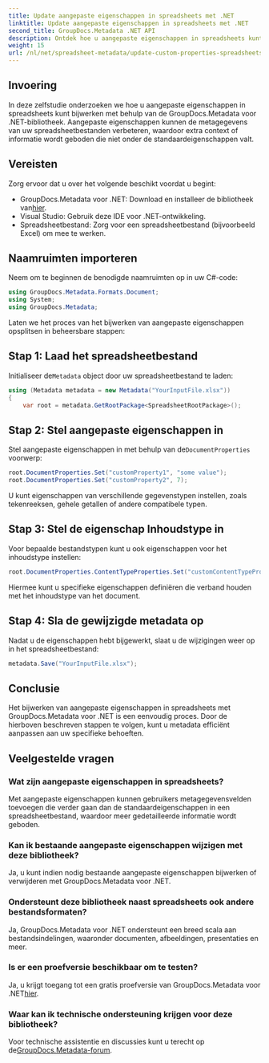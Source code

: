 ```yaml
---
title: Update aangepaste eigenschappen in spreadsheets met .NET
linktitle: Update aangepaste eigenschappen in spreadsheets met .NET
second_title: GroupDocs.Metadata .NET API
description: Ontdek hoe u aangepaste eigenschappen in spreadsheets kunt bijwerken met GroupDocs.Metadata voor .NET. Deze tutorial verbetert uw vaardigheden op het gebied van metadatabeheer effectief.
weight: 15
url: /nl/net/spreadsheet-metadata/update-custom-properties-spreadsheets/
---
```

## Invoering
In deze zelfstudie onderzoeken we hoe u aangepaste eigenschappen in spreadsheets kunt bijwerken met behulp van de GroupDocs.Metadata voor .NET-bibliotheek. Aangepaste eigenschappen kunnen de metagegevens van uw spreadsheetbestanden verbeteren, waardoor extra context of informatie wordt geboden die niet onder de standaardeigenschappen valt.
## Vereisten
Zorg ervoor dat u over het volgende beschikt voordat u begint:
- GroupDocs.Metadata voor .NET: Download en installeer de bibliotheek van[hier](https://releases.groupdocs.com/metadata/net/).
- Visual Studio: Gebruik deze IDE voor .NET-ontwikkeling.
- Spreadsheetbestand: Zorg voor een spreadsheetbestand (bijvoorbeeld Excel) om mee te werken.

## Naamruimten importeren
Neem om te beginnen de benodigde naamruimten op in uw C#-code:
```csharp
using GroupDocs.Metadata.Formats.Document;
using System;
using GroupDocs.Metadata;
```

Laten we het proces van het bijwerken van aangepaste eigenschappen opsplitsen in beheersbare stappen:
## Stap 1: Laad het spreadsheetbestand
 Initialiseer de`Metadata` object door uw spreadsheetbestand te laden:
```csharp
using (Metadata metadata = new Metadata("YourInputFile.xlsx"))
{
    var root = metadata.GetRootPackage<SpreadsheetRootPackage>();
```
## Stap 2: Stel aangepaste eigenschappen in
 Stel aangepaste eigenschappen in met behulp van de`DocumentProperties` voorwerp:
```csharp
root.DocumentProperties.Set("customProperty1", "some value");
root.DocumentProperties.Set("customProperty2", 7);
```
U kunt eigenschappen van verschillende gegevenstypen instellen, zoals tekenreeksen, gehele getallen of andere compatibele typen.
## Stap 3: Stel de eigenschap Inhoudstype in
Voor bepaalde bestandstypen kunt u ook eigenschappen voor het inhoudstype instellen:
```csharp
root.DocumentProperties.ContentTypeProperties.Set("customContentTypeProperty", "custom value");
```
Hiermee kunt u specifieke eigenschappen definiëren die verband houden met het inhoudstype van het document.
## Stap 4: Sla de gewijzigde metadata op
Nadat u de eigenschappen hebt bijgewerkt, slaat u de wijzigingen weer op in het spreadsheetbestand:
```csharp
metadata.Save("YourInputFile.xlsx");
```

## Conclusie
Het bijwerken van aangepaste eigenschappen in spreadsheets met GroupDocs.Metadata voor .NET is een eenvoudig proces. Door de hierboven beschreven stappen te volgen, kunt u metadata efficiënt aanpassen aan uw specifieke behoeften.

## Veelgestelde vragen
### Wat zijn aangepaste eigenschappen in spreadsheets?
Met aangepaste eigenschappen kunnen gebruikers metagegevensvelden toevoegen die verder gaan dan de standaardeigenschappen in een spreadsheetbestand, waardoor meer gedetailleerde informatie wordt geboden.
### Kan ik bestaande aangepaste eigenschappen wijzigen met deze bibliotheek?
Ja, u kunt indien nodig bestaande aangepaste eigenschappen bijwerken of verwijderen met GroupDocs.Metadata voor .NET.
### Ondersteunt deze bibliotheek naast spreadsheets ook andere bestandsformaten?
Ja, GroupDocs.Metadata voor .NET ondersteunt een breed scala aan bestandsindelingen, waaronder documenten, afbeeldingen, presentaties en meer.
### Is er een proefversie beschikbaar om te testen?
 Ja, u krijgt toegang tot een gratis proefversie van GroupDocs.Metadata voor .NET[hier](https://releases.groupdocs.com/).
### Waar kan ik technische ondersteuning krijgen voor deze bibliotheek?
 Voor technische assistentie en discussies kunt u terecht op de[GroupDocs.Metadata-forum](https://forum.groupdocs.com/c/metadata/14).